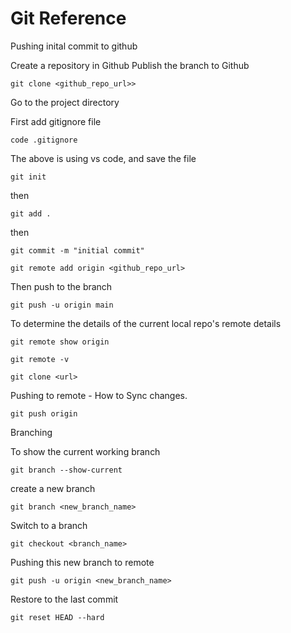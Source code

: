 # Git Reference


Pushing inital commit to github


Create a repository in Github
Publish the branch to Github
```
git clone <github_repo_url>>

```

Go to the project directory

First add gitignore file

```
code .gitignore
```
The above is using vs code, and save the file

```
git init
```
then

```
git add .
```

then 

```
git commit -m "initial commit"
```
```
git remote add origin <github_repo_url>
```
Then push to the branch
```
git push -u origin main
```

To determine the details of the current local repo's remote details 
 ```
 git remote show origin 
 ```
 ```
 git remote -v
 ```
  
 ```
 git clone <url>
 ```


Pushing to remote - How to Sync changes.

```
git push origin
```

Branching

To show the current working branch 
```
git branch --show-current
```
create a new branch
```
git branch <new_branch_name>
```
Switch to a branch
```
git checkout <branch_name>
```
Pushing this new branch to remote
```
git push -u origin <new_branch_name>
```
Restore to the last commit

```
git reset HEAD --hard   
```

